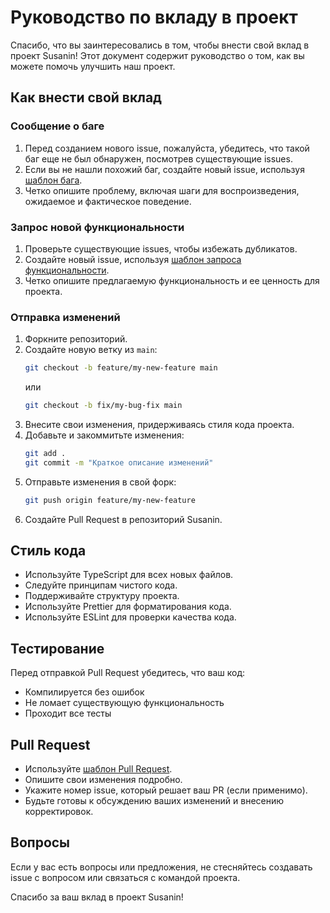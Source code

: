 # Руководство по вкладу в проект

Спасибо, что вы заинтересовались в том, чтобы внести свой вклад в проект Susanin! Этот документ содержит руководство о том, как вы можете помочь улучшить наш проект.

## Как внести свой вклад

### Сообщение о баге

1. Перед созданием нового issue, пожалуйста, убедитесь, что такой баг еще не был обнаружен, посмотрев существующие issues.
2. Если вы не нашли похожий баг, создайте новый issue, используя [шаблон бага](.github/ISSUE_TEMPLATE/bug_report.md).
3. Четко опишите проблему, включая шаги для воспроизведения, ожидаемое и фактическое поведение.

### Запрос новой функциональности

1. Проверьте существующие issues, чтобы избежать дубликатов.
2. Создайте новый issue, используя [шаблон запроса функциональности](.github/ISSUE_TEMPLATE/feature_request.md).
3. Четко опишите предлагаемую функциональность и ее ценность для проекта.

### Отправка изменений

1. Форкните репозиторий.
2. Создайте новую ветку из `main`:
   ```bash
   git checkout -b feature/my-new-feature main
   ```
   или
   ```bash
   git checkout -b fix/my-bug-fix main
   ```
3. Внесите свои изменения, придерживаясь стиля кода проекта.
4. Добавьте и закоммитьте изменения:
   ```bash
   git add .
   git commit -m "Краткое описание изменений"
   ```
5. Отправьте изменения в свой форк:
   ```bash
   git push origin feature/my-new-feature
   ```
6. Создайте Pull Request в репозиторий Susanin.

## Стиль кода

- Используйте TypeScript для всех новых файлов.
- Следуйте принципам чистого кода.
- Поддерживайте структуру проекта.
- Используйте Prettier для форматирования кода.
- Используйте ESLint для проверки качества кода.

## Тестирование

Перед отправкой Pull Request убедитесь, что ваш код:
- Компилируется без ошибок
- Не ломает существующую функциональность
- Проходит все тесты

## Pull Request

- Используйте [шаблон Pull Request](.github/PULL_REQUEST_TEMPLATE.md).
- Опишите свои изменения подробно.
- Укажите номер issue, который решает ваш PR (если применимо).
- Будьте готовы к обсуждению ваших изменений и внесению корректировок.

## Вопросы

Если у вас есть вопросы или предложения, не стесняйтесь создавать issue с вопросом или связаться с командой проекта.

Спасибо за ваш вклад в проект Susanin! 